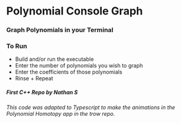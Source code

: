 # Polynomial Console Graph

### Graph Polynomials in your Terminal

### To Run

- Build and/or run the executable
- Enter the number of polynomials you wish to graph
- Enter the coefficients of those polynomials
- Rinse + Repeat

##### First C++ Repo by Nathan S

###### This code was adapted to Typescript to make the animations in the Polynomial Homotopy app in the trow repo.





